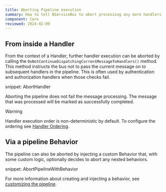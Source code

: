 ```yaml
---
title: Aborting Pipeline execution
summary: How to tell NServiceBus to abort processing any more handlers in the pipeline
component: Core
reviewed: 2024-02-09
---
```



## From inside a Handler

From the context of a Handler, further handler execution can be aborted by calling the `DoNotContinueDispatchingCurrentMessageToHandlers()` method. This method instructs the bus not to pass the current message on to subsequent handlers in the pipeline. This is often used by authentication and authorization handlers when those checks fail.

snippet: AbortHandler

Aborting the pipeline does not fail the message processing. The message that was processed will be marked as successfully completed.

> [!WARNING]
> Handler execution order is non-deterministic by default. To configure the ordering see [Handler Ordering](/nservicebus/handlers/handler-ordering.md).


## Via a pipeline Behavior

The pipeline can also be aborted by injecting a custom Behavior that, with some custom logic, optionally decides to abort any nested behaviors.

snippet: AbortPipelineWithBehavior

For more information about creating and injecting a behavior, see [customizing the pipeline](/nservicebus/pipeline/manipulate-with-behaviors.md).

